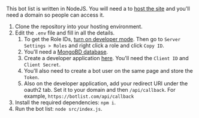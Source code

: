 This bot list is written in NodeJS. You will need a to [host the site](https://flaviocopes.com/nodejs-hosting) and you'll need a domain so people can access it.

1. Clone the repository into your hosting environment.
2. Edit the `.env` file and fill in all the details. 
    1. To get the Role IDs, [turn on developer mode](https://support.discordapp.com/hc/en-us/articles/206346498-Where-can-I-find-my-User-Server-Message-ID-). Then go to `Server Settings > Roles` and right click a role and click `Copy ID`.
    2. You'll need a [MongoBD database](https://mongodb.com/atlas).
    3. Create a developer application [here](https://discordapp.com/developers/). You'll need the `Client ID` and `Client Secret`.
    4. You'll also need to create a bot user on the same page and store the `Token`.
    5. Also on the developer application, add your redirect URI under the oauth2 tab. Set it to your domain and then `/api/callback`. For example, `https://botlist.com/api/callback`
3. Install the required dependencies: `npm i`.
4. Run the bot list: `node src/index.js`.
